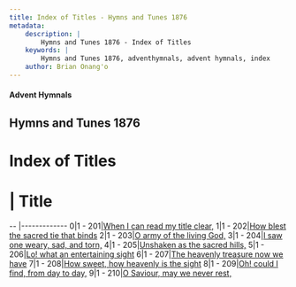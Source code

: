 ```yaml
---
title: Index of Titles - Hymns and Tunes 1876
metadata:
    description: |
        Hymns and Tunes 1876 - Index of Titles
    keywords: |
        Hymns and Tunes 1876, adventhymnals, advent hymnals, index
    author: Brian Onang'o
---
```


#### Advent Hymnals

## Hymns and Tunes 1876

# Index of Titles
# | Title                        
-- |-------------
0|1 - 201|[When I can read my title clear,](/201-226/201-210/01.When-I-can-read-my-title-clear,)
1|1 - 202|[How blest the sacred tie that binds](/201-226/201-210/02.How-blest-the-sacred-tie-that-binds)
2|1 - 203|[O army of the living God,](/201-226/201-210/03.O-army-of-the-living-God,)
3|1 - 204|[I saw one weary, sad, and torn,](/201-226/201-210/04.I-saw-one-weary,-sad,-and-torn,)
4|1 - 205|[Unshaken as the sacred hills,](/201-226/201-210/05.Unshaken-as-the-sacred-hills,)
5|1 - 206|[Lo! what an entertaining sight](/201-226/201-210/06.Lo!-what-an-entertaining-sight)
6|1 - 207|[The heavenly treasure now we have](/201-226/201-210/07.The-heavenly-treasure-now-we-have)
7|1 - 208|[How sweet, how heavenly is the sight](/201-226/201-210/08.How-sweet,-how-heavenly-is-the-sight)
8|1 - 209|[Oh! could I find, from day to day,](/201-226/201-210/09.Oh!-could-I-find,-from-day-to-day,)
9|1 - 210|[O Saviour, may we never rest,](/201-226/201-210/10.O-Saviour,-may-we-never-rest,)